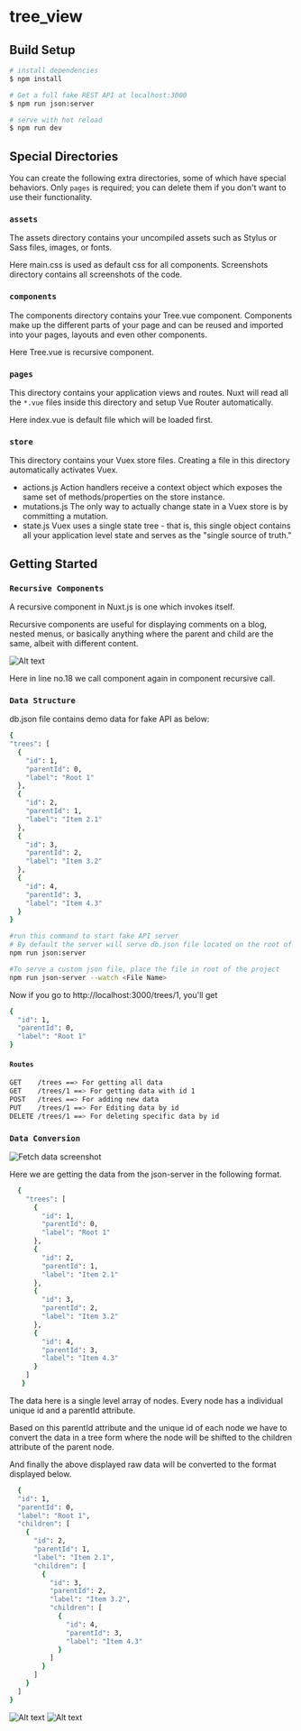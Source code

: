 
# tree_view

## Build Setup

```bash
# install dependencies
$ npm install

# Get a full fake REST API at localhost:3000
$ npm run json:server

# serve with hot reload 
$ npm run dev
```
## Special Directories

You can create the following extra directories, some of which have special behaviors. Only `pages` is required; you can delete them if you don't want to use their functionality.

### `assets`

The assets directory contains your uncompiled assets such as Stylus or Sass files, images, or fonts.

Here main.css is used as default css for all components.
Screenshots directory contains all screenshots of the code.

### `components`

The components directory contains your Tree.vue component. Components make up the different parts of your page and can be reused and imported into your pages, layouts and even other components.

Here Tree.vue is recursive component.

### `pages`

This directory contains your application views and routes. Nuxt will read all the `*.vue` files inside this directory and setup Vue Router automatically.

Here index.vue is default file which will be loaded first.

### `store`

This directory contains your Vuex store files. Creating a file in this directory automatically activates Vuex.

- actions.js Action handlers receive a context object which exposes the same set of methods/properties on the store instance.
- mutations.js The only way to actually change state in a Vuex store is by committing a mutation.
- state.js Vuex uses a single state tree - that is, this single object contains all your application level state and serves as the "single source of truth." 

## Getting Started

### `Recursive Components`

A recursive component in Nuxt.js is one which invokes itself.

Recursive components are useful for displaying comments on a blog, nested menus, or basically anything where the parent and child are the same, albeit with different content.

![Alt text](./assets/screenshots/TreeComponent.png?raw=true "Title")

Here in line no.18 we call <Tree> component again in <Tree> component recursive call.
  
 ### `Data Structure`
  
  db.json file contains demo data for fake API as below:
  
  ```sh
{
  "trees": [
    {
      "id": 1,
      "parentId": 0,
      "label": "Root 1"
    },
    {
      "id": 2,
      "parentId": 1,
      "label": "Item 2.1"
    },
    {
      "id": 3,
      "parentId": 2,
      "label": "Item 3.2"
    },
    {
      "id": 4,
      "parentId": 3,
      "label": "Item 4.3"
    }
  }
```

```bash
#run this command to start fake API server
# By default the server will serve db.json file located on the root of project
npm run json:server

#To serve a custom json file, place the file in root of the project
npm run json-server --watch <File Name>
```
  Now if you go to http://localhost:3000/trees/1, you'll get
  
  ```sh
  {
    "id": 1,
    "parentId": 0,
    "label": "Root 1"
  }
  ```
  #### `Routes`
  ```sh
  GET    /trees ==> For getting all data
  GET    /trees/1 ==> For getting data with id 1
  POST   /trees ==> For adding new data
  PUT    /trees/1 ==> For Editing data by id
  DELETE /trees/1 ==> For deleting specific data by id
  ```
 ### `Data Conversion`
 
  ![Fetch data screenshot](./assets/screenshots/FetchTree.png?raw=true "Title")
  
  Here we are getting the data from the json-server in the following format.
  
  ```sh
    {
      "trees": [
        {
          "id": 1,
          "parentId": 0,
          "label": "Root 1"
        },
        {
          "id": 2,
          "parentId": 1,
          "label": "Item 2.1"
        },
        {
          "id": 3,
          "parentId": 2,
          "label": "Item 3.2"
        },
        {
          "id": 4,
          "parentId": 3,
          "label": "Item 4.3"
        }
      ] 
     }
```
  
  The data here is a single level array of nodes. Every node has a individual unique id and a parentId attribute.
  
  Based on this parentId attribute and the unique id of each node we have to convert the data in a tree form where the node will be shifted to the children attribute of the parent node.
  
  And finally the above displayed raw data will be converted to the format displayed below.
  
  ```sh
    {
    "id": 1,
    "parentId": 0,
    "label": "Root 1",
    "children": [
      {
        "id": 2,
        "parentId": 1,
        "label": "Item 2.1",
        "children": [
          {
            "id": 3,
            "parentId": 2,
            "label": "Item 3.2",
            "children": [
              {
                "id": 4,
                "parentId": 3,
                "label": "Item 4.3"
              }
            ]
          }
        ]
      }
    ]
  }
```
![Alt text](./assets/screenshots/IndexPage.png?raw=true "Title")
![Alt text](./assets/screenshots/Actions.png?raw=true "Title")
